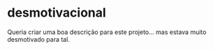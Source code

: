 # desmotivacional

Queria criar uma boa descrição para este projeto... mas estava muito desmotivado para tal.
